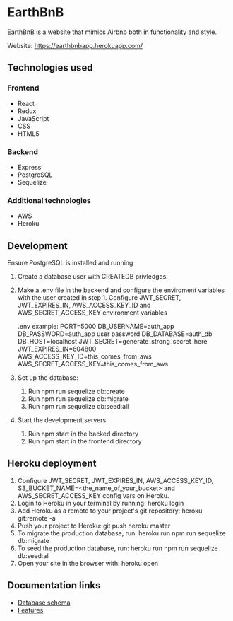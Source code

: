 # EarthBnB

EarthBnB is a website that mimics Airbnb both in functionality and style.

Website: https://earthbnbapp.herokuapp.com/

## Technologies used
### Frontend
* React
* Redux
* JavaScript
* CSS
* HTML5
### Backend
* Express
* PostgreSQL
* Sequelize
### Additional technologies
* AWS
* Heroku

## Development
Ensure PostgreSQL is installed and running

1. Create a database user with CREATEDB privledges.
2. Make a .env file in the backend and configure the enviroment variables with the user created in step 1.
   Configure JWT_SECRET, JWT_EXPIRES_IN, AWS_ACCESS_KEY_ID and AWS_SECRET_ACCESS_KEY environment variables
  
   .env example:
   PORT=5000
   DB_USERNAME=auth_app
   DB_PASSWORD=auth_app user password
   DB_DATABASE=auth_db
   DB_HOST=localhost
   JWT_SECRET=generate_strong_secret_here
   JWT_EXPIRES_IN=604800
   AWS_ACCESS_KEY_ID=this_comes_from_aws
   AWS_SECRET_ACCESS_KEY=this_comes_from_aws
   
3. Set up the database:
    1) Run npm run sequelize db:create
    2) Run npm run sequelize db:migrate
    3) Run npm run sequelize db:seed:all
    
4. Start the development servers:
    1) Run npm start in the backed directory
    2) Run npm start in the frontend directory
   
## Heroku deployment 

1. Configure JWT_SECRET, JWT_EXPIRES_IN, AWS_ACCESS_KEY_ID, S3_BUCKET_NAME=<the_name_of_your_bucket> and AWS_SECRET_ACCESS_KEY config vars on Heroku.
2. Login to Heroku in your terminal by running:
    heroku login
3. Add Heroku as a remote to your project's git repository:
    heroku git:remote -a <name-of-Heroku-app>
4. Push your project to Heroku:
    git push heroku master
5. To migrate the production database, run:
    heroku run npm run sequelize db:migrate
6. To seed the production database, run:
    heroku run npm run sequelize db:seed:all
7. Open your site in the browser with:
    heroku open
   
## Documentation links
   
* [Database schema](https://github.com/VladimirRadovanovic/airbnb-clone-app/wiki/Database-Schema)
* [Features](https://github.com/VladimirRadovanovic/airbnb-clone-app/wiki/Feature-List)


